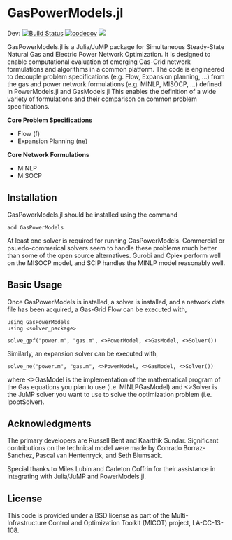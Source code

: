 # GasPowerModels.jl 

Dev:
[![Build Status](https://travis-ci.org/lanl-ansi/GasPowerModels.jl.svg?branch=master)](https://travis-ci.org/lanl-ansi/GasPowerModels.jl)
[![codecov](https://codecov.io/gh/lanl-ansi/GasPowerModels.jl/branch/master/graph/badge.svg)](https://codecov.io/gh/lanl-ansi/GasPowerModels.jl)
[![](https://img.shields.io/badge/docs-latest-blue.svg)](https://lanl-ansi.github.io/GasPowerModels.jl/latest)

GasPowerModels.jl is a Julia/JuMP package for Simultaneous Steady-State Natural Gas and Electric Power Network Optimization.
It is designed to enable computational evaluation of emerging Gas-Grid network formulations and algorithms in a common platform.
The code is engineered to decouple problem specifications (e.g. Flow, Expansion planning, ...) from the gas and power network formulations (e.g. MINLP, MISOCP, ...) defined in PowerModels.jl and GasModels.jl
This enables the definition of a wide variety of formulations and their comparison on common problem specifications.

**Core Problem Specifications**
* Flow (f)
* Expansion Planning (ne)

**Core Network Formulations**
* MINLP 
* MISOCP

## Installation

GasPowerModels.jl should be installed using the command

`add GasPowerModels`

At least one solver is required for running GasPowerModels.  Commercial or psuedo-commerical solvers seem to handle these problems much better than some of the open source alternatives.  Gurobi and Cplex perform well on the MISOCP model, and SCIP handles the MINLP model reasonably well.

## Basic Usage

Once GasPowerModels is installed, a solver is installed, and a network data file  has been acquired, a Gas-Grid Flow can be executed with,
```
using GasPowerModels
using <solver_package>

solve_gpf("power.m", "gas.m", <>PowerModel, <>GasModel, <>Solver())
```

Similarly, an expansion solver can be executed with,
```
solve_ne("power.m", "gas.m", <>PowerModel, <>GasModel, <>Solver())
```

where <>GasModel is the implementation of the mathematical program of the Gas equations you plan to use (i.e. MINLPGasModel) and <>Solver is the JuMP solver you want to use to solve the optimization problem (i.e. IpoptSolver).


## Acknowledgments

The primary developers are Russell Bent and Kaarthik Sundar. Significant contributions on the technical model were made by Conrado Borraz-Sanchez, Pascal van Hentenryck, and Seth Blumsack.

Special thanks to Miles Lubin and Carleton Coffrin for their assistance in integrating with Julia/JuMP and PowerModels.jl.


## License

This code is provided under a BSD license as part of the Multi-Infrastructure Control and Optimization Toolkit (MICOT) project, LA-CC-13-108.
